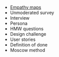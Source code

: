 * [Empathy maps](https://git.fhict.nl/I476087/internship_berariah_s5_2023/-/wikis/Empathy-maps)
* Unmoderated survey
* Interview
* Persona
* HMW questions
* Design challenge
* User stories
* Definition of done
* Moscow method